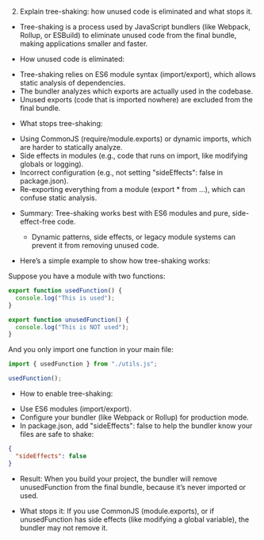 2. Explain tree-shaking: how unused code is eliminated and what stops it.

- Tree-shaking is a process used by JavaScript bundlers (like Webpack, Rollup, or ESBuild) to eliminate unused code from the final bundle, making applications smaller and faster.

* How unused code is eliminated:

- Tree-shaking relies on ES6 module syntax (import/export), which allows static analysis of dependencies.
- The bundler analyzes which exports are actually used in the codebase.
- Unused exports (code that is imported nowhere) are excluded from the final bundle.

* What stops tree-shaking:

- Using CommonJS (require/module.exports) or dynamic imports, which are harder to statically analyze.
- Side effects in modules (e.g., code that runs on import, like modifying globals or logging).
- Incorrect configuration (e.g., not setting "sideEffects": false in package.json).
- Re-exporting everything from a module (export \* from ...), which can confuse static analysis.

* Summary:
  Tree-shaking works best with ES6 modules and pure, side-effect-free code.

  - Dynamic patterns, side effects, or legacy module systems can prevent it from removing unused code.

* Here’s a simple example to show how tree-shaking works:

Suppose you have a module with two functions:

```js
export function usedFunction() {
  console.log("This is used");
}

export function unusedFunction() {
  console.log("This is NOT used");
}
```

And you only import one function in your main file:

```js
import { usedFunction } from "./utils.js";

usedFunction();
```

- How to enable tree-shaking:

* Use ES6 modules (import/export).
* Configure your bundler (like Webpack or Rollup) for production mode.
* In package.json, add "sideEffects": false to help the bundler know your files are safe to shake:

```json
{
  "sideEffects": false
}
```

- Result:
  When you build your project, the bundler will remove unusedFunction from the final bundle, because it’s never imported or used.

- What stops it:
  If you use CommonJS (module.exports), or if unusedFunction has side effects (like modifying a global variable), the bundler may not remove it.
